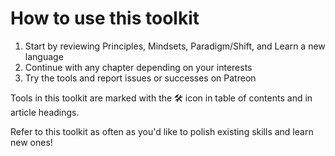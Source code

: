 # How to use this toolkit

1. Start by reviewing Principles, Mindsets, Paradigm/Shift, and Learn a new language
2. Continue with any chapter depending on your interests
3. Try the tools and report issues or successes on Patreon

Tools in this toolkit are marked with the 🛠 icon in table of contents and in article headings.

Refer to this toolkit as often as you'd like to polish existing skills and learn new ones!

